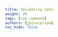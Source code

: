 ```yaml
---
title: Validating data
weight: 20
tags: [cue command]
authors: [jpluscplusm]
toc_hide: false
---
```

